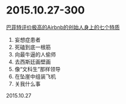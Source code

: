 2015.10.27-300
==============
[巴菲特评价极高的Airbnb的创始人身上的七个特质](http://mp.weixin.qq.com/s?__biz=MzA4MTM5NTYzMA==&mid=400580538&idx=1&sn=7cf31f219e998a64c4b4c2934f64d828&scene=23&srcid=1029zVIcsACsZeg7jbWNdBHY#rd)

1. 妄想症患者
2. 死磕到底一根筋
3. 向最牛逼的人偷师
4. 去西斯廷画壁画
5. 像“文科生”那样领导
6. 在坠崖中组装飞机
7. 关我什么事

2015.10.27